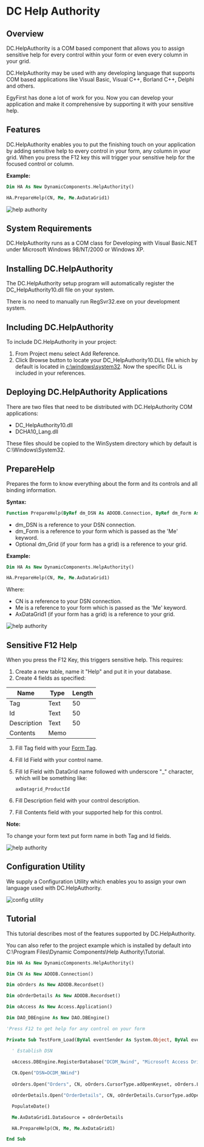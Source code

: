 # DC Help Authority

## Overview

DC.HelpAuthority is a COM based component that allows you to assign sensitive help for every control within your form or even every column in your grid.

DC.HelpAuthority may be used with any developing language that supports COM based applications like Visual Basic, Visual C++, Borland C++, Delphi and others.

EgyFirst has done a lot of work for you. Now you can develop your application and make it comprehensive by supporting it with your sensitive help.

## Features

DC.HelpAuthority enables you to put the finishing touch on your application by adding sensitive help to every control in your form, any column in your grid. When you press the F12 key this will trigger your sensitive help for the focused control or column.

**Example:**

```vb
Dim HA As New DynamicComponents.HelpAuthority()

HA.PrepareHelp(CN, Me, Me.AxDataGrid1) 
```

![help authority](images/Aspose.Words.ae3310bc-06aa-44b7-b32c-bb0578e2b47e.002.png)

## System Requirements

DC.HelpAuthority runs as a COM class for Developing with Visual Basic.NET under Microsoft Windows 98/NT/2000 or Windows XP.

## Installing DC.HelpAuthority 

The DC.HelpAuthority setup program will automatically register the DC_HelpAuthority10.dll file on your system.

There is no need to manually run RegSvr32.exe on your development system.

## Including DC.HelpAuthority

To include DC.HelpAuthority in your project:

1. From Project menu select Add Reference.
2. Click Browse button to locate your DC_HelpAuthority10.DLL file which by default is located in [c:\windows\system32](file:///c:/windows/system32). Now the specific DLL is included in your references.


## Deploying DC.HelpAuthority Applications

There are two files that need to be distributed with DC.HelpAuthority COM applications:

- DC_HelpAuthority10.dll
- DCHA10_Lang.dll

These files should be copied to the WinSystem directory which by default is C:\Windows\System32.

## PrepareHelp

Prepares the form to know everything about the form and its controls and all binding information.

**Syntax:**

```vb
Function PrepareHelp(ByRef dm_DSN As ADODB.Connection, ByRef dm_Form As System.Windows.Forms.Form, Optional ByRef dm_Grid As AxMSDataGridLib.AxDataGrid = Nothing)
```

- dm_DSN is a reference to your DSN connection.  
- dm_Form is a reference to your form which is passed as the 'Me' keyword.
- Optional dm_Grid (if your form has a grid) is a reference to your grid.


**Example:** 

```vb
Dim HA As New DynamicComponents.HelpAuthority()

HA.PrepareHelp(CN, Me, Me.AxDataGrid1)
```

Where:
- CN is a reference to your DSN connection.  
- Me is a reference to your form which is passed as the 'Me' keyword.
- AxDataGrid1 (if your form has a grid) is a reference to your grid.


![help authority](images/Aspose.Words.ae3310bc-06aa-44b7-b32c-bb0578e2b47e.002.png)

## Sensitive F12 Help

When you press the F12 Key, this triggers sensitive help. This requires:

1. Create a new table, name it "Help" and put it in your database.
2. Create 4 fields as specified:

| Name | Type | Length |
|-|-|-|  
| Tag | Text | 50 |
| Id | Text | 50 |
| Description | Text | 50 |
| Contents | Memo | |

3. Fill Tag field with your [Form Tag](#form-tag). 

4. Fill Id Field with your control name.

5. Fill Id Field with DataGrid name followed with underscore "\_" character, which will be something like:
   ```
   axDatagrid_ProductId
   ```

6. Fill Description field with your control description. 

7. Fill Contents field with your supported help for this control.

**Note:** 

To change your form text put form name in both Tag and Id fields.

![help authority](images/Aspose.Words.ae3310bc-06aa-44b7-b32c-bb0578e2b47e.002.png)


## Configuration Utility

We supply a Configuration Utility which enables you to assign your own language used with DC.HelpAuthority.

![config utility](images/Aspose.Words.ae3310bc-06aa-44b7-b32c-bb0578e2b47e.003.png)

## Tutorial

This tutorial describes most of the features supported by DC.HelpAuthority. 

You can also refer to the project example which is installed by default into C:\Program Files\Dynamic Components\Help Authority\Tutorial\.

```vb
Dim HA As New DynamicComponents.HelpAuthority()

Dim CN As New ADODB.Connection()

Dim oOrders As New ADODB.Recordset()  

Dim oOrderDetails As New ADODB.Recordset()

Dim oAccess As New Access.Application()  

Dim DAO_DBEngine As New DAO.DBEngine()

'Press F12 to get help for any control on your form

Private Sub TestForm_Load(ByVal eventSender As System.Object, ByVal eventArgs As System.EventArgs) Handles MyBase.Load

  ' Establish DSN
  
  oAccess.DBEngine.RegisterDatabase("DCDM_Nwind", "Microsoft Access Driver (*.mdb)", True, "DBQ=" & VB6.GetPath & "\Nwind.mdb")

  CN.Open("DSN=DCDM_NWind")
  
  oOrders.Open("Orders", CN, oOrders.CursorType.adOpenKeyset, oOrders.LockType.adLockOptimistic)

  oOrderDetails.Open("OrderDetails", CN, oOrderDetails.CursorType.adOpenKeyset, oOrderDetails.LockType.adLockOptimistic)

  PopulateDate()

  Me.AxDataGrid1.DataSource = oOrderDetails

  HA.PrepareHelp(CN, Me, Me.AxDataGrid1)

End Sub
```
